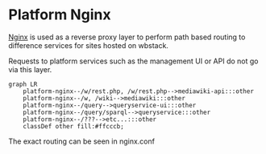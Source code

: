 # Platform Nginx

[Nginx](https://www.nginx.com/) is used as a reverse proxy layer to perform path based routing to difference services for sites hosted on wbstack.

Requests to platform services such as the management UI or API do not go via this layer.

```mermaid
graph LR
    platform-nginx--/w/rest.php, /w/rest.php-->mediawiki-api:::other
    platform-nginx--/w, /wiki-->mediawiki:::other
    platform-nginx--/query-->queryservice-ui:::other
    platform-nginx--/query/sparql-->queryservice:::other
    platform-nginx--/???-->etc...:::other
    classDef other fill:#ffcccb;
```

The exact routing can be seen in nginx.conf